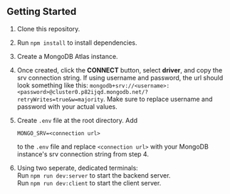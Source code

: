 ## Getting Started
1. Clone this repository.
2. Run `npm install` to install dependencies.
3. Create a MongoDB Atlas instance.
4. Once created, click the **CONNECT** button, select **driver**, and copy the srv connection string. If using username and password, the url should look something like this: `mongodb+srv://<username>:<password>@cluster0.p82ijqd.mongodb.net/?retryWrites=true&w=majority`. Make sure to replace username and password with your actual values.
5. Create `.env` file at the root directory. Add 
    ```
    MONGO_SRV=<connection url>
    ```
    to the `.env` file and replace `<connection url>` with your MongoDB instance's srv connection string from step 4. 

6. Using two seperate, dedicated terminals:  
    Run `npm run dev:server` to start the backend server.  
    Run `npm run dev:client` to start the client server.
